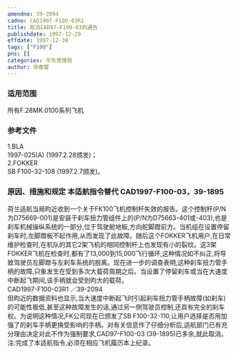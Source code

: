```yaml
---
amendno: 39-2094  
cadno: CAD1997-F100-03R1  
title: 取消CAD97-F100-03的通告  
publishdate: 1997-12-29  
effdate: 1997-12-30  
tags: ["F100"]  
pns: []  
categories: 华东管理局  
author: 徐春雷  
---
```

  
### 适用范围  
所有F.28MK.0100系列飞机  
  
<!--more-->  
### 参考文件  
1.BLA  
1997-025(A) (1997.2.28颁发)；  
2.FOKKER  
 SB F100-32-108 (1997.2.7颁发)。  
  
### 原因、措施和规定 本适航指令替代 CAD1997-F100-03，39-1895  
荷兰适航当局昀近收到一个关于FK100飞机控制杆失效的报告。这个控制杆(P/N为D75669-001)是安装于刹车扭力管组件上的(P/N为D75663-401或-403),也是刹车机械操纵系统的一部分,位于驾驶舱地板,方向舵脚蹬前方。当机组在设置停留刹车时,左脚蹬板不起作用,从而发现了此故障。随后这个FOKKER飞机用户,在日常维护检查时,在机队的其它2架飞机的相同控制杆上也发现有小的裂纹。这3架FOKKER飞机在检查时,都有了13,000到15,000飞行循环,这种情况如不纠正,将导致驾驶员左脚蹬与左刹车系统的脱离。现在进一步的调查表明,这种刹车扭力管手柄的故障,只象发生在受到多次大载荷周期之后。当设置了停留刹车或当在大速度中断起飞期间,该手柄就会受到昀大的载荷。  
 CAD1997-F100-03R1 ／39-2094  
但昀近的数据资料也显示,当大速度中断起飞时引起刹车扭力管手柄故障(如刹车)的可能性极低,甚至这种故障发生的话,通过另一侧驾驶员控制,还具有完全的刹车权。为说明这种情况,FK公司现在已颁发了SB F100-32-110,让用户选择是否用加强了的刹车手柄更换受影响的手柄。对有关信息作了仔细分析后,适航部门已有充分理由决定对此不作为强制要求,CAD97-F100-03 (39-1895)已多余,就此取消。  
注:完成了本适航指令,必须在相应飞机履历本上纪录。  
